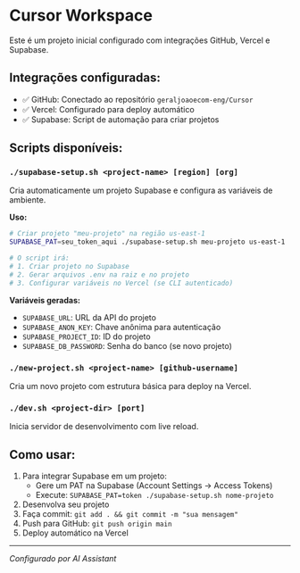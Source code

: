 # Cursor Workspace

Este é um projeto inicial configurado com integrações GitHub, Vercel e Supabase.

## Integrações configuradas:
- ✅ GitHub: Conectado ao repositório `geraljoaoecom-eng/Cursor`
- ✅ Vercel: Configurado para deploy automático
- ✅ Supabase: Script de automação para criar projetos

## Scripts disponíveis:

### `./supabase-setup.sh <project-name> [region] [org]`
Cria automaticamente um projeto Supabase e configura as variáveis de ambiente.

**Uso:**
```bash
# Criar projeto "meu-projeto" na região us-east-1
SUPABASE_PAT=seu_token_aqui ./supabase-setup.sh meu-projeto us-east-1

# O script irá:
# 1. Criar projeto no Supabase
# 2. Gerar arquivos .env na raiz e no projeto
# 3. Configurar variáveis no Vercel (se CLI autenticado)
```

**Variáveis geradas:**
- `SUPABASE_URL`: URL da API do projeto
- `SUPABASE_ANON_KEY`: Chave anônima para autenticação
- `SUPABASE_PROJECT_ID`: ID do projeto
- `SUPABASE_DB_PASSWORD`: Senha do banco (se novo projeto)

### `./new-project.sh <project-name> [github-username]`
Cria um novo projeto com estrutura básica para deploy na Vercel.

### `./dev.sh <project-dir> [port]`
Inicia servidor de desenvolvimento com live reload.

## Como usar:
1. Para integrar Supabase em um projeto:
   - Gere um PAT na Supabase (Account Settings → Access Tokens)
   - Execute: `SUPABASE_PAT=token ./supabase-setup.sh nome-projeto`
2. Desenvolva seu projeto
3. Faça commit: `git add . && git commit -m "sua mensagem"`
4. Push para GitHub: `git push origin main`
5. Deploy automático na Vercel

---
*Configurado por AI Assistant*
